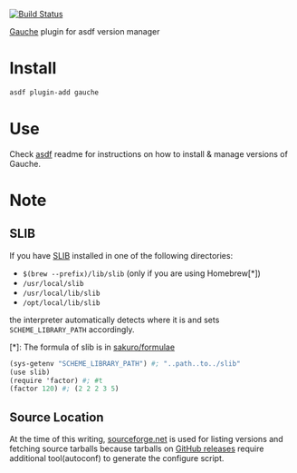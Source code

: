 [![Build Status](https://travis-ci.org/sakuro/asdf-gauche.svg?branch=master)](https://travis-ci.org/sakuro/asdf-gauche)

[Gauche](http://practical-scheme.net/gauche/index.html) plugin for
asdf version manager

# Install

```bash
asdf plugin-add gauche
```

# Use

Check [asdf](https://github.com/asdf-vm/asdf) readme for instructions
on how to install & manage versions of Gauche.

# Note

## SLIB

If you have [SLIB](https://people.csail.mit.edu/jaffer/SLIB) installed
in one of the following directories:

- `$(brew --prefix)/lib/slib` (only if you are using Homebrew[*])
- `/usr/local/slib`
- `/usr/local/lib/slib`
- `/opt/local/lib/slib`

the interpreter automatically detects where it is and sets
`SCHEME_LIBRARY_PATH` accordingly.

[*]: The formula of slib is in [sakuro/formulae](https://github.com/sakuro/homebrew-formulae)

```scheme
(sys-getenv "SCHEME_LIBRARY_PATH") #; "..path..to../slib"
(use slib)
(require 'factor) #; #t
(factor 120) #; (2 2 2 3 5)
```

## Source Location

At the time of this writing,
[sourceforge.net](https://sourceforge.net/projects/gauche/files/Gauche/)
is used for listing versions and fetching source tarballs because tarballs on
[GitHub releases](https://github.com/shirok/Gauche/releases) require
additional tool(autoconf) to generate the configure script.
